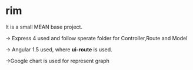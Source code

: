 # rim
It is a small MEAN base project. 

-> Express 4 used and follow sperate folder for Controller,Route and Model

-> Angular 1.5 used, where **ui-route** is used.

->Google chart is used for represent graph
